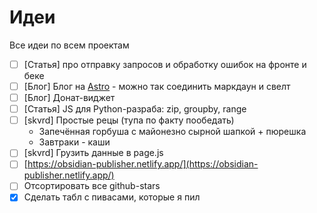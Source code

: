 
# Идеи

Все идеи по всем проектам

- [ ] [Статья] про отправку запросов и обработку ошибок на фронте и беке
- [ ] [Блог] Блог на [Astro](https://astro.build/) - можно так соединить маркдаун и свелт
- [ ] [Блог] Донат-виджет
- [ ] [Статья] JS для Python-разраба: zip, groupby, range
- [ ] [skvrd] Простые рецы (тупа по факту пообедать)
	- Запечённая горбуша с майонезно сырной шапкой + пюрешка
	- Завтраки - каши
- [ ] [skvrd] Грузить данные в page.js
- [ ] [https://obsidian-publisher.netlify.app/](https://obsidian-publisher.netlify.app/)
- [ ] Отсортировать все github-stars
- [x] Сделать табл с пивасами, которые я пил
